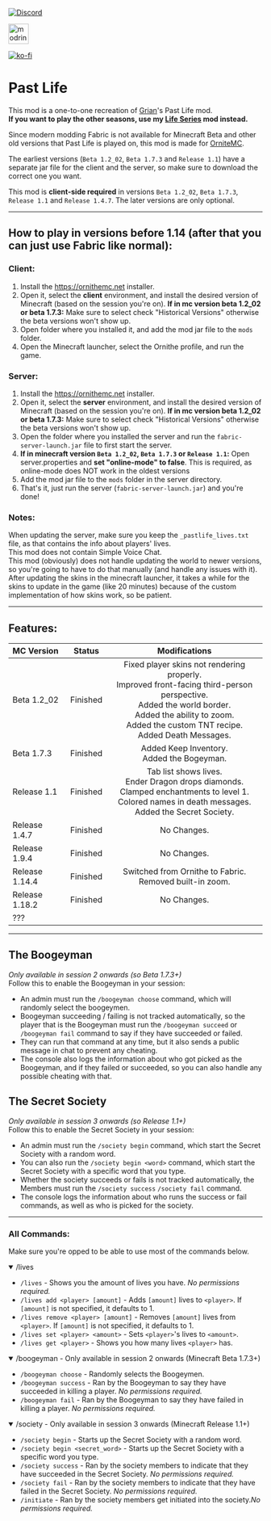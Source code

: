 [![Discord](https://badgen.net/discord/online-members/QWJxfb4zQZ?icon=discord&label=Discord&list=what)](https://discord.gg/QWJxfb4zQZ)

[<img alt="modrinth" height="40" src="https://cdn.jsdelivr.net/npm/@intergrav/devins-badges@3/assets/compact/available/modrinth_vector.svg">](https://modrinth.com/mod/past-life)

[![ko-fi](https://ko-fi.com/img/githubbutton_sm.svg)](https://ko-fi.com/mat0u5)

# Past Life
This mod is a one-to-one recreation of [Grian](https://www.youtube.com/c/Grian)'s Past Life mod.<br>
**If you want to play the other seasons, use my [Life Series](https://modrinth.com/mod/life-series) mod instead.**<br>

Since modern modding Fabric is not available for Minecraft Beta and other old versions that Past Life is played on, this mod is made for [OrniteMC](https://ornithemc.net).

The earliest versions (`Beta 1.2_02`, `Beta 1.7.3` and `Release 1.1`) have a separate jar file for the client and the server, so make sure to download the correct one you want.

This mod is **client-side required** in versions `Beta 1.2_02`, `Beta 1.7.3`, `Release 1.1` and `Release 1.4.7`. The later versions are only optional.

---------

## How to play in versions before 1.14 (after that you can just use Fabric like normal):
### Client:
1. Install the https://ornithemc.net installer.
2. Open it, select the **client** environment, and install the desired version of Minecraft (based on the session you're on). **If in mc version beta 1.2_02 or beta 1.7.3:**  Make sure to select check "Historical Versions" otherwise the beta versions won't show up.
3. Open folder where you installed it, and add the mod jar file to the `mods` folder.
4. Open the Minecraft launcher, select the Ornithe profile, and run the game.

### Server:
1. Install the https://ornithemc.net installer.
2. Open it, select the **server** environment, and install the desired version of Minecraft (based on the session you're on). **If in mc version beta 1.2_02 or beta 1.7.3:** Make sure to select check "Historical Versions" otherwise the beta versions won't show up.
3. Open the folder where you installed the server and run the `fabric-server-launch.jar` file to first start the server.
4. **If in minecraft version `Beta 1.2_02`, `Beta 1.7.3` or `Release 1.1`:** Open server.properties and **set "online-mode" to false**. This is required, as online-mode does NOT work in the oldest versions
5. Add the mod jar file to the `mods` folder in the server directory.
6. That's it, just run the server (`fabric-server-launch.jar`) and you're done!

### Notes:
When updating the server, make sure you keep the `_pastlife_lives.txt` file, as that contains the info about players' lives.<br>
This mod does not contain Simple Voice Chat.<br>
This mod (obviously) does not handle updating the world to newer versions, so you're going to have to do that manually (and handle any issues with it).<br>
After updating the skins in the minecraft launcher, it takes a while for the skins to update in the game (like 20 minutes) because of the custom implementation of how skins work, so be patient.

---------

## Features:
| MC Version     | Status   |                                                                                                    Modifications                                                                                                     |
|:---------------|----------|:--------------------------------------------------------------------------------------------------------------------------------------------------------------------------------------------------------------------:|
| Beta 1.2_02    | Finished | Fixed player skins not rendering properly.<br/>Improved front-facing third-person perspective.<br/>Added the world border.<br/>Added the ability to zoom.<br/>Added the custom TNT recipe.<br/>Added Death Messages. |
| Beta 1.7.3     | Finished |                                                                                     Added Keep Inventory.<br>Added the Bogeyman.                                                                                     |
| Release 1.1    | Finished |                              Tab list shows lives.<br>Ender Dragon drops diamonds.<br>Clamped enchantments to level 1.<br>Colored names in death messages.<br>Added the Secret Society.                              |
| Release 1.4.7  | Finished |                                                                                                     No Changes.                                                                                                      |
| Release 1.9.4  | Finished |                                                                                                     No Changes.                                                                                                      |
| Release 1.14.4 | Finished |                                                                               Switched from Ornithe to Fabric. <br/>Removed built-in zoom.                                                                                |
| Release 1.18.2 | Finished |                                                                                                     No Changes.                                                                                                      |
| ???            |          |                                                                                                                                                                                                                      |


---------


## The Boogeyman
*Only available in session 2 onwards (so Beta 1.7.3+)*<br>
Follow this to enable the Boogeyman in your session:
- An admin must run the `/boogeyman choose` command, which will randomly select the boogeymen.
- Boogeyman succeeding / failing is not tracked automatically, so the player that is the Boogeyman must run the `/boogeyman succeed` or `/boogeyman fail` command to say if they have succeeded or failed.
- They can run that command at any time, but it also sends a public message in chat to prevent any cheating.
- The console also logs the information about who got picked as the Boogeyman, and if they failed or succeeded, so you can also handle any possible cheating with that.

## The Secret Society
*Only available in session 3 onwards (so Release 1.1+)*<br>
Follow this to enable the Secret Society in your session:
- An admin must run the `/society begin` command, which start the Secret Society with a random word.
- You can also run the `/society begin <word>` command, which start the Secret Society with a specific word that you type.
- Whether the society succeeds or fails is not tracked automatically, the Members must run the `/society success` `/society fail` command.
- The console logs the information about who runs the success or fail commands, as well as who is picked for the society.

---------

### All Commands:
Make sure you're opped to be able to use most of the commands below.<br>
<details open>
<summary>/lives</summary>

- `/lives` - Shows you the amount of lives you have. *No permissions required.*
- `/lives add <player> [amount]` - Adds `[amount]` lives to `<player>`. If `[amount]` is not specified, it defaults to 1.
- `/lives remove <player> [amount]` - Removes `[amount]` lives from `<player>`. If `[amount]` is not specified, it defaults to 1.
- `/lives set <player> <amount>` - Sets `<player>`'s lives to `<amount>`.
- `/lives get <player>` - Shows you how many lives `<player>` has.
</details>

<details open>
<summary>/boogeyman - Only available in session 2 onwards (Minecraft Beta 1.7.3+)</summary>

- `/boogeyman choose` - Randomly selects the Boogeymen.
- `/boogeyman success` - Ran by the Boogeyman to say they have succeeded in killing a player. *No permissions required.*
- `/boogeyman fail` - Ran by the Boogeyman to say they have failed in killing a player. *No permissions required.*
</details>

<details open>
<summary>/society - Only available in session 3 onwards (Minecraft Release 1.1+)</summary>

- `/society begin` - Starts up the Secret Society with a random word.
- `/society begin <secret_word>` - Starts up the Secret Society with a specific word you type.
- `/society success` - Ran by the society members to indicate that they have succeeded in the Secret Society. *No permissions required.*
- `/society fail` - Ran by the society members to indicate that they have failed in the Secret Society. *No permissions required.*
- `/initiate` - Ran by the society members get initiated into the society.*No permissions required.*
</details>